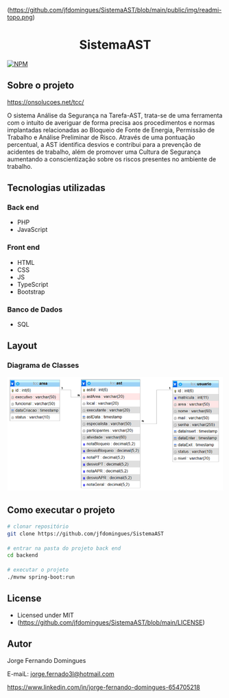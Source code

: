 (https://github.com/jfdomingues/SistemaAST/blob/main/public/img/readmi-topo.png)
<h1 align="center">SistemaAST</h1>

[![NPM](https://img.shields.io/npm/l/react)](https://github.com/jfdomingues/SistemaAST/blob/main/LICENSE)

## Sobre o projeto
<https://onsolucoes.net/tcc/>

O sistema Análise da Segurança na Tarefa-AST, trata-se de uma ferramenta com o intuito de averiguar de forma precisa aos procedimentos e normas implantadas relacionadas ao Bloqueio de Fonte de Energia, Permissão de Trabalho e Análise Preliminar de Risco. Através de uma pontuação percentual, a AST identifica desvios e contribui para a prevenção de acidentes de trabalho, além de promover uma Cultura de Segurança aumentando a conscientização sobre os riscos presentes no ambiente de trabalho.


## Tecnologias utilizadas
### Back end
- PHP
- JavaScript

### Front end
- HTML
- CSS
- JS
- TypeScript
- Bootstrap

### Banco de Dados
- SQL

## Layout
### Diagrama de Classes
![Web 1](https://github.com/jfdomingues/SistemaAST/blob/main/public/img/readmi-diagrama.png)

<!--
## Layout mobile
![Mobile 1](https://github.com/acenelio/assets/raw/main/sds1/mobile1.png) ![Mobile 2](https://github.com/acenelio/assets/raw/main/sds1/mobile2.png)

## Layout web
![Web 1](https://github.com/acenelio/assets/raw/main/sds1/web1.png)

![Web 2](https://github.com/acenelio/assets/raw/main/sds1/web2.png)

## Modelo conceitual
![Modelo Conceitual](https://github.com/acenelio/assets/raw/main/sds1/modelo-conceitual.png)
-->


## Como executar o projeto
```bash
# clonar repositório
git clone https://github.com/jfdomingues/SistemaAST

# entrar na pasta do projeto back end
cd backend

# executar o projeto
./mvnw spring-boot:run
```

## License
- Licensed under MIT
- (https://github.com/jfdomingues/SistemaAST/blob/main/LICENSE)

## Autor
Jorge Fernando Domingues

E-maiL: jorge.fernado3l@hotmail.com

https://www.linkedin.com/in/jorge-fernando-domingues-654705218
